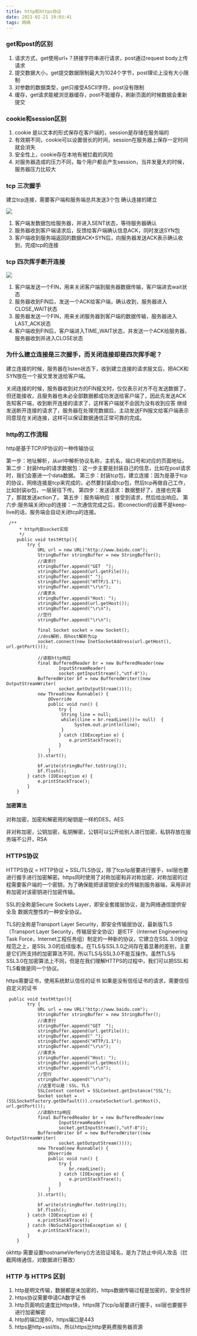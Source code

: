 ```yaml
---
title: http和https协议
date: 2021-02-21 19:03:41
tags: 网络
---
```


### get和post的区别

1. 请求方式，get使用url+？拼接字符串进行请求，post通过request body上传请求
2. 提交数据大小，get提交数据限制最大为1024个字节，post理论上没有大小限制
3. 对参数的数据类型，get只接受ASCII字符，post没有限制
4. 缓存，get请求能被浏览器缓存，post不能缓存，刷新页面的时候数据会重新提交

### cookie和session区别

1. cookie 是以文本的形式保存在客户端的，session是存储在服务端的
2. 有效期不同，cookie可以设置很长的时间，session在服务器上保存一定时间就会消失
3. 安全性上，cookie存在本地有被拦截的风险
4. 对服务器造成的压力不同，每个用户都会产生session，当并发量大的时候，服务器压力比较大

### tcp 三次握手

建立tcp连接，需要客户端和服务端总共发送3个包 确认连接的建立

![](https://img-blog.csdn.net/20180719110828114?watermark/2/text/aHR0cHM6Ly9ibG9nLmNzZG4ubmV0L3hpYW9taW5nMTAwMDAx/font/5a6L5L2T/fontsize/400/fill/I0JBQkFCMA==/dissolve/70)

1. 客户端发数据包给服务器，并进入SENT状态，等待服务器确认
2. 服务器收到客户端请求后，反馈给客户端确认信息ACK，同时发送SYN包
3. 客户端收到服务端返回的数据ACK+SYN后，向服务器发送ACK表示确认收到，完成tcp的连接

### tcp 四次挥手断开连接

![](https://img-blog.csdn.net/20180719110841774?watermark/2/text/aHR0cHM6Ly9ibG9nLmNzZG4ubmV0L3hpYW9taW5nMTAwMDAx/font/5a6L5L2T/fontsize/400/fill/I0JBQkFCMA==/dissolve/70)

1. 客户端发送一个FIN，用来关闭客户端到服务器数据传输，客户端进去wait状态
2. 服务器收到FIN后，发送一个ACK给客户端，确认收到，服务器进入CLOSE_WAIT状态
3. 服务器发送一个FIN，用来关闭服务器到客户端的数据传输，服务器进入LAST_ACK状态
4. 客户端收到FIN后，客户端进入TIME_WAIT状态，并发送一个ACK给服务器，服务器收到并进入CLOSE状态

### 为什么建立连接是三次握手，而关闭连接却是四次挥手呢？

建立连接的时候，服务器在listen状态下，收到建立连接的请求报文后，把ACK和SYN放在一个报文里发送给客户端。

关闭连接的时候，服务器收到对方的FIN报文时，仅仅表示对方不在发送数据了，但还能接收，且服务器也未必全部数据都成功发送给客户端了，因此先发送ACK告知客户端，收到断开连接的请求了，这样客户端就不会因为没有收到应答 继续发送断开连接的请求了，服务器在处理完数据后，主动发送FIN报文给客户端表示同意现在关闭连接，这样可以保证数据通信正常可靠的完成。

### http的工作流程

http是基于TCP/IP协议的一种传输协议

第一步：地址解析，从url中解析协议名称，主机名，端口号和对应的页面地址。
第二步：封装http的请求数据包：这一步主要是封装自己的信息，比如在post请求时，我们会塞进一个data数据。
第三步：封装tcp包，建立连接：因为是基于tcp的协议，网络连接是tcp来完成的，必然要封装成tcp包，然后tcp再做自己工作，比如封装ip包，一层层往下传。
第四步：发送请求：数据整好了，连接也完事了，那就发送action了。
第五步：服务端响应：接受到请求，然后给出响应。
第六步:服务端关闭tcp的连接：一次通信完成之后，若conection的设置不是keep-live的话，服务端会自动关闭tcp的连接。

```
 /**
     * http内部socket实现
     */
    public void testHttp(){
        try {
            URL url = new URL("http://www.baidu.com");
            StringBuffer stringBuffer = new StringBuffer();
            //请求行
            stringBuffer.append("GET  ");
            stringBuffer.append(url.getFile());
            stringBuffer.append(" ");
            stringBuffer.append("HTTP/1.1");
            stringBuffer.append("\r\n");
            //请求头
            stringBuffer.append("Host: ");
            stringBuffer.append(url.getHost());
            stringBuffer.append("\r\n");
            //空行
            stringBuffer.append("\r\n");

            final Socket socket = new Socket();
            //dns解析，将host解析为ip
            socket.connect(new InetSocketAddress(url.getHost(), url.getPort()));

            //读取http响应
            final BufferedReader br = new BufferedReader(new
                    InputStreamReader(
                    socket.getInputStream(),"utf-8"));
            BufferedWriter bf = new BufferedWriter((new OutputStreamWriter(
                    socket.getOutputStream())));
            new Thread(new Runnable() {
                @Override
                public void run() {
                    try {
                     String line = null;  
        			 while((line = br.readLine())!= null)  {  
          				  System.out.println(line);  
       				 }  
                    } catch (IOException e) {
                        e.printStackTrace();
                    }
                }
            }).start();

            bf.write(stringBuffer.toString());
            bf.flush();
        } catch (IOException e) {
            e.printStackTrace();
        }
    }
```

#### 加密算法

对称加密，加密和解密用的秘钥是一样的DES，AES

非对称加密，公钥加密，私钥解密，公钥可以公开给别人进行加密，私钥存放在服务端不公开，RSA

### HTTPS协议

HTTPS协议 = HTTP协议 + SSL/TLS协议，除了tcp/ip层要进行握手，ssl层也要进行握手进行加密解密。https同时使用了对称加密和非对称加密，对称加密的过程需要客户端的一个密钥，为了确保能把该密钥安全的传输到服务器端，采用非对称加密对该密钥进行加密传输。

SSL的全称是Secure Sockets Layer，即安全套接层协议，是为网络通信提供安全及
数据完整性的一种安全协议。

TLS的全称是Transport Layer Security，即安全传输层协议，最新版TLS（Transport Layer Security，传输层安全协议）是IETF（Internet Engineering Task Force，Internet工程任务组）制定的一种新的协议，它建立在SSL 3.0协议规范之上，是SSL 3.0的后续版本。在TLS与SSL3.0之间存在着显著的差别，主要是它们所支持的加密算法不同，所以TLS与SSL3.0不能互操作。虽然TLS与SSL3.0在加密算法上不同，但是在我们理解HTTPS的过程中，我们可以把SSL和TLS看做是同一个协议。

https需要证书，使用系统默认信任的证书
如果是没有信任证书的请求，需要信任自定义的证书

```
 public void testHttps(){
        try {
            URL url = new URL("http://www.baidu.com");
            StringBuffer stringBuffer = new StringBuffer();
            //请求行
            stringBuffer.append("GET  ");
            stringBuffer.append(url.getFile());
            stringBuffer.append(" ");
            stringBuffer.append("HTTP/1.1");
            stringBuffer.append("\r\n");
            //请求头
            stringBuffer.append("Host: ");
            stringBuffer.append(url.getHost());
            stringBuffer.append("\r\n");
            //空行
            stringBuffer.append("\r\n");
            //这里可以是：SSL、TLS
            SSLContext context = SSLContext.getInstance("SSL");
            Socket socket = (SSLSocketFactory.getDefault()).createSocket(url.getHost(), url.getPort());
            //读取http响应
            final BufferedReader br = new BufferedReader(new
                    InputStreamReader(
                    socket.getInputStream(),"utf-8"));
            BufferedWriter bf = new BufferedWriter((new OutputStreamWriter(
                    socket.getOutputStream())));
            new Thread(new Runnable() {
                @Override
                public void run() {
                    try {
                        br.readLine();
                    } catch (IOException e) {
                        e.printStackTrace();
                    }
                }
            }).start();

            bf.write(stringBuffer.toString());
            bf.flush();
        } catch (IOException e) {
            e.printStackTrace();
        } catch (NoSuchAlgorithmException e) {
            e.printStackTrace();
        }
    }
```

okhttp 需要设置hostnameVerferiy()方法验证域名，是为了防止中间人攻击（拦截网络通信，对数据进行篡改）

### HTTP 与 HTTPS 区别

1. http是明文传输，数据都是未加密的，https数据传输过程是加密的，安全性好
2. https协议需要申请CA数字证书
3. http页面响应速度比https快，https除了tcp/ip层要进行握手，ssl层也要握手进行加密解密
4. http的端口是80，https端口是443
5. https是http+ssl/tls，所以https比http更耗费服务器资源